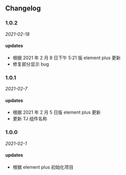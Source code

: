 ## Changelog

### 1.0.2

_2021-02-18_

#### updates

- 根据 2021 年 2 月 8 日下午 5:21 版 element plus 更新
- 修复部分显示 bug

### 1.0.1

_2021-02-7_

#### updates

- 根据 2021 年 2 月 5 日版 element plus 更新
- 更新 TJ 组件名称

### 1.0.0

_2021-02-1_

#### updates

- 根据 element plus 初始化项目

